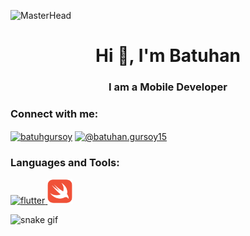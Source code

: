 ![MasterHead](https://www.mindinventory.com/blog/wp-content/uploads/2022/10/swift-vs-flutter1200.png)
<h1 align="center">Hi 👋, I'm Batuhan</h1>
<h3 align="center">I am a Mobile Developer</h3>

<h3 align="left">Connect with me:</h3>
<p align="left">
<a href="https://linkedin.com/in/batuhgursoy" target="blank"><img align="center" src="https://raw.githubusercontent.com/rahuldkjain/github-profile-readme-generator/master/src/images/icons/Social/linked-in-alt.svg" alt="batuhgursoy" height="30" width="40" /></a>
<a href="https://medium.com/@batuhan.gursoy15" target="blank"><img align="center" src="https://raw.githubusercontent.com/rahuldkjain/github-profile-readme-generator/master/src/images/icons/Social/medium.svg" alt="@batuhan.gursoy15" height="30" width="40" /></a>
</p>

<h3 align="left">Languages and Tools:</h3>
<p align="left"> <a href="https://flutter.dev" target="_blank" rel="noreferrer"> <img src="https://www.vectorlogo.zone/logos/flutterio/flutterio-icon.svg" alt="flutter" width="40" height="40"/> </a> <a href="https://developer.apple.com/swift/" target="_blank" rel="noreferrer"> <img src="https://raw.githubusercontent.com/devicons/devicon/master/icons/swift/swift-original.svg" alt="swift" width="40" height="40"/> </a> </p>

![snake gif](https://github.com/batuhgursoy/batuhgursoy/blob/output/github-contribution-grid-snake.gif)

